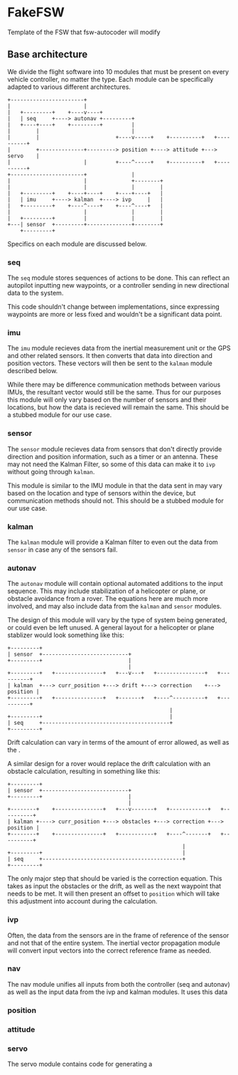 # FakeFSW

Template of the FSW that fsw-autocoder will modify

## Base architecture

We divide the flight software into 10 modules that must be present on every
vehicle controller, no matter the type. Each module can be specifically
adapted to various different architectures.

```text
+-----------------------+
|                       |
|   +---------+    +----v----+
|   | seq     +----> autonav +---------+
|   +----+----+    +---------+         |
|        |                             |
|        |                        +----v-----+    +----------+   +----------+
|        +--------------+---------> position +----> attitude +---> servo    |
|                       |         +----^-----+    +----------+   +----------+
+-----------------------+              |
|                       |              +--------+
|                       |              |        | 
|   +---------+    +----+----+    +----+----+   |
|   | imu     +----> kalman  +----> ivp     |   |
|   +---------+    +----^----+    +----^----+   |
|                       |              |        |
|   +---------+         |              |        |
+---| sensor  +---------+--------------+--------+
    +---------+
```

Specifics on each module are discussed below.

### seq

The `seq` module stores sequences of actions to be done. This can reflect an
autopilot inputting new waypoints, or a controller sending in new directional
data to the system.

This code shouldn't change between implementations, since expressing waypoints
are more or less fixed and wouldn't be a significant data point.

### imu

The `imu` module recieves data from the inertial measurement unit or the GPS and
other related sensors. It then converts that data into direction and position
vectors. These vectors will then be sent to the `kalman` module described below.

While there may be difference communication methods between various IMUs, the
resultant vector would still be the same. Thus for our purposes this module will
only vary based on the number of sensors and their locations, but how the data
is recieved will remain the same. This should be a stubbed module for our use
case.

### sensor

The `sensor` module recieves data from sensors that don't directly provide
direction and position information, such as a timer or an antenna. These may not
need the Kalman Filter, so some of this data can make it to `ivp` without going
through `kalman`.

This module is similar to the IMU module in that the data sent in may vary based
on the location and type of sensors within the device, but communication methods
should not. This should be a stubbed module for our use case.

### kalman

The `kalman` module will provide a Kalman filter to even out the data from
`sensor` in case any of the sensors fail.

### autonav

The `autonav` module will contain optional automated additions to the input
sequence. This may include stabilization of a helicopter or plane, or obstacle
avoidance from a rover. The equations here are much more involved, and may also
include data from the `kalman` and `sensor` modules.

The design of this module will vary by the type of system being generated, or
could even be left unused. A general layout for a helicopter or plane stablizer
would look something like this:

```text
+---------+
| sensor  +---------------------------+
+---------+                           |
                                      |
+---------+   +---------------+   +---v---+   +---------------+   +----------+
| kalman  +---> curr_position +---> drift +---> correction    +---> position |
+---------+   +---------------+   +-------+   +----^----------+   +----------+
                                                   |
+---------+                                        |
| seq     +----------------------------------------+
+---------+
```

Drift calculation can vary in terms of the amount of error allowed, as well as
the .

A similar design for a rover would replace the drift calculation with an
obstacle calculation, resulting in something like this:

```text
+---------+
| sensor  +---------------------------+
+---------+                           |
                                      |
+--------+    +---------------+   +---v-------+   +------------+   +----------+
| kalman +----> curr_position +---> obstacles +---> correction +---> position |
+--------+    +---------------+   +-----------+   +----^-------+   +----------+
                                                       |
+---------+                                            |
| seq     +--------------------------------------------+
+---------+
```

The only major step that should be varied is the correction equation. This takes
as input the obstacles or the drift, as well as the next waypoint that needs to
be met. It will then present an offset to `position` which will take this
adjustment into account during the calculation.

### ivp

Often, the data from the sensors are in the frame of reference of the sensor and
not that of the entire system. The inertial vector propagation module will
convert input vectors into the correct reference frame as needed.

### nav

The nav module unifies all inputs from both the controller (seq and autonav) as well
as the input data from the ivp and kalman modules. It uses this data

### position



### attitude



### servo

The servo module contains code for generating a 
